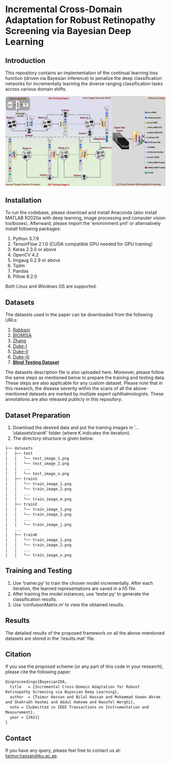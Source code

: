 # Incremental Cross-Domain Adaptation for Robust Retinopathy Screening via Bayesian Deep Learning

## Introduction
This repository contains an implementation of the continual learning loss function (driven via Bayesian inference) to penalize the deep classification networks for incrementally learning the diverse ranging classification tasks across various domain shifts.

![CL](/images/BD3.png)

## Installation
To run the codebase, please download and install Anaconda (also install MATLAB R2020a with deep learning, image processing and computer vision toolboxes). Afterward, please import the ‘environment.yml’ or alternatively install following packages: 
1. Python 3.7.9 
2. TensorFlow 2.1.0 (CUDA compatible GPU needed for GPU training) 
3. Keras 2.3.0 or above 
4. OpenCV 4.2 
5. Imgaug 0.2.9 or above 
6. Tqdm 
7. Pandas
8. Pillow 8.2.0

Both Linux and Windows OS are supported.

## Datasets
The datasets used in the paper can be downloaded from the following URLs: 

1. [Rabbani](https://sites.google.com/site/hosseinrabbanikhorasgani/datasets-1)
2. [BIOMISA](https://data.mendeley.com/datasets/trghs22fpg/3)
3. [Zhang](https://data.mendeley.com/datasets/rscbjbr9sj/3)
4. [Duke-I](http://people.duke.edu/~sf59/RPEDC_Ophth_2013_dataset.htm)
5. [Duke-II](http://people.duke.edu/~sf59/Chiu_BOE_2014_dataset.htm)
6. [Duke-III](http://people.duke.edu/~sf59/Srinivasan_BOE_2014_dataset.htm)
7. [**Blind Testing Dataset**](https://drive.google.com/file/d/13wFqJ2-uC2CAOqv1rg9fJJcyBD1wJT6w/view?usp=sharing)

The datasets description file is also uploaded here. Moreover, please follow the same steps as mentioned below to prepare the training and testing data. These steps are also applicable for any custom dataset. Please note that in this research, the disease severity within the scans of all the above-mentioned datasets are marked by multiple expert ophthalmologists. These annotations are also released publicly in this repository.

## Dataset Preparation

1. Download the desired data and put the training images in '…\datasets\trainK' folder (where K indicates the iteration).
2. The directory structure is given below:
```
├── datasets
│   ├── test
│   │   └── test_image_1.png
│   │   └── test_image_2.png
│   │   ...
│   │   └── test_image_n.png
│   ├── train1
│   │   └── train_image_1.png
│   │   └── train_image_2.png
│   │   ...
│   │   └── train_image_m.png
│   ├── train2
│   │   └── train_image_1.png
│   │   └── train_image_2.png
│   │   ...
│   │   └── train_image_j.png
│   ...
│   ├── trainK
│   │   └── train_image_1.png
│   │   └── train_image_2.png
│   │   ...
│   │   └── train_image_o.png
```

## Training and Testing
1. Use ‘trainer.py’ to train the chosen model incrementally. After each iteration, the learned representations are saved in a h5 file.
2. After training the model instances, use ‘tester.py’ to generate the classification results.
3. Use ‘confusionMatrix.m’ to view the obtained results. 

## Results
The detailed results of the proposed framework on all the above-mentioned datasets are stored in the 'results.mat' file. 

## Citation
If you use the proposed scheme (or any part of this code in your research), please cite the following paper:

```
@inproceedings{BayesianIDA,
  title   = {Incremental Cross-Domain Adaptation for Robust Retinopathy Screening via Bayesian Deep Learning},
  author  = {Taimur Hassan and Bilal Hassan and Muhammad Usman Akram and Shahrukh Hashmi and Abdul Hakeem and Naoufel Werghi},
  note = {Submitted in IEEE Transactions on Instrumentation and Measurement},
  year = {2021}
}
```

## Contact
If you have any query, please feel free to contact us at: taimur.hassan@ku.ac.ae.
